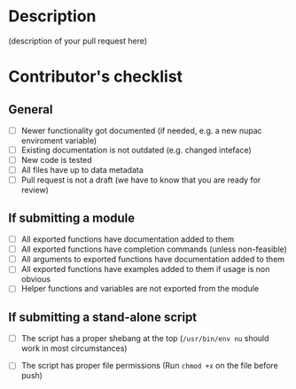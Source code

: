 # Description

(description of your pull request here)

# Contributor's checklist
## General
- [ ] Newer functionality got documented (if needed, e.g. a new nupac enviroment variable)
- [ ] Existing documentation is not outdated (e.g. changed inteface)
- [ ] New code is tested 
- [ ] All files have up to data metadata
- [ ] Pull request is not a draft (we have to know that you are ready for review)
## If submitting a module
- [ ] All exported functions have documentation added to them
- [ ] All exported functions have completion commands (unless non-feasible)
- [ ] All arguments to exported functions have documentation added to them
- [ ] All exported functions have examples added to them if usage is non obvious
- [ ] Helper functions and variables are not exported from the module
## If submitting a stand-alone script
- [ ] The script has a proper shebang at the top (`/usr/bin/env nu` should work in most circumstances)
- [ ] The script has proper file permissions (Run `chmod +x` on the file before push)


